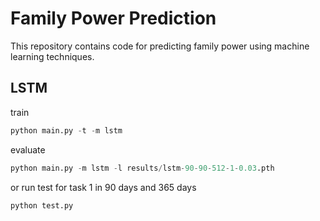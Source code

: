 # Family Power Prediction

This repository contains code for predicting family power using machine learning techniques.


## LSTM

train

```python
python main.py -t -m lstm
```

evaluate

```python
python main.py -m lstm -l results/lstm-90-90-512-1-0.03.pth
```

or run test for task 1 in 90 days and 365 days
```python
python test.py
```